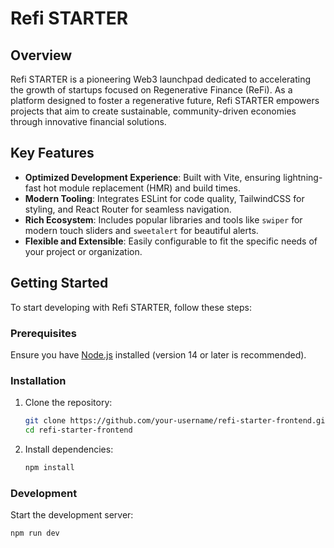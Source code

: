 # Refi STARTER

## Overview

Refi STARTER is a pioneering Web3 launchpad dedicated to accelerating the growth of startups focused on Regenerative Finance (ReFi). As a platform designed to foster a regenerative future, Refi STARTER empowers projects that aim to create sustainable, community-driven economies through innovative financial solutions.

## Key Features

- **Optimized Development Experience**: Built with Vite, ensuring lightning-fast hot module replacement (HMR) and build times.
- **Modern Tooling**: Integrates ESLint for code quality, TailwindCSS for styling, and React Router for seamless navigation.
- **Rich Ecosystem**: Includes popular libraries and tools like `swiper` for modern touch sliders and `sweetalert` for beautiful alerts.
- **Flexible and Extensible**: Easily configurable to fit the specific needs of your project or organization.

## Getting Started

To start developing with Refi STARTER, follow these steps:

### Prerequisites

Ensure you have [Node.js](https://nodejs.org/) installed (version 14 or later is recommended).

### Installation

1. Clone the repository:
    ```bash
    git clone https://github.com/your-username/refi-starter-frontend.git
    cd refi-starter-frontend
    ```

2. Install dependencies:
    ```bash
    npm install
    ```

### Development

Start the development server:
```bash
npm run dev

